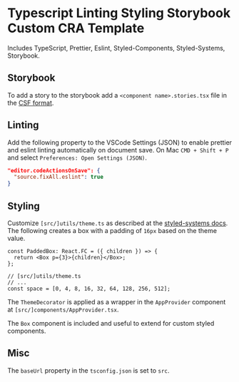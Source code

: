# Typescript Linting Styling Storybook Custom CRA Template

Includes TypeScript,  Prettier,  Eslint,  Styled-Components,  Styled-Systems, Storybook.

## Storybook

To add a story to the storybook add a `<component name>.stories.tsx` file in the [CSF format](https://storybook.js.org/docs/formats/component-story-format/).

## Linting

Add the following property to the VSCode Settings (JSON) to enable prettier and eslint linting automatically on document save. On Mac `CMD + Shift + P` and select `Preferences: Open Settings (JSON)`.

```json
"editor.codeActionsOnSave": {
  "source.fixAll.eslint": true
}
```

## Styling

Customize `[src/]utils/theme.ts` as described at the [styled-systems docs](https://styled-system.com/theme-specification).
The following creates a box with a padding of `16px` based on the theme value.

```tsx
const PaddedBox: React.FC = ({ children }) => {
  return <Box p={3}>{children}</Box>;
};

// [src/]utils/theme.ts
// ...
const space = [0, 4, 8, 16, 32, 64, 128, 256, 512];
```

The `ThemeDecorator` is applied as a wrapper in the `AppProvider` component at `[src/]components/AppProvider.tsx`.

The `Box` component is included and useful to extend for custom styled components.

## Misc

The `baseUrl` property in the `tsconfig.json` is set to `src`.
